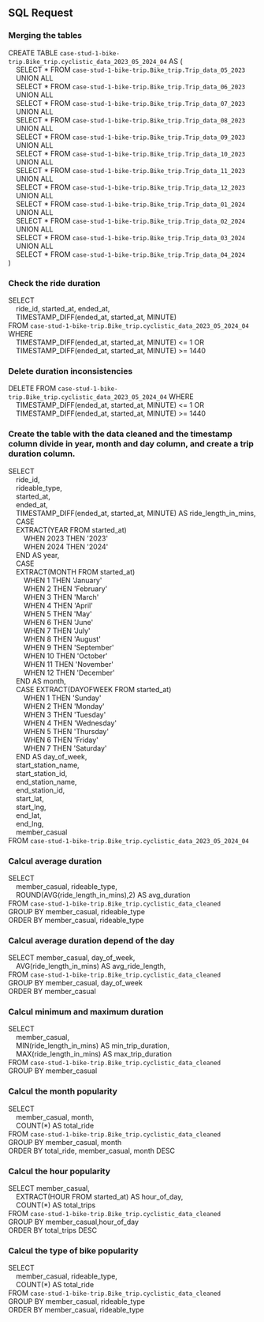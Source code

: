 ## SQL Request
### Merging the tables
CREATE TABLE `case-stud-1-bike-trip.Bike_trip.cyclistic_data_2023_05_2024_04` AS (   
&nbsp;&nbsp;&nbsp;&nbsp;SELECT * FROM `case-stud-1-bike-trip.Bike_trip.Trip_data_05_2023`  
&nbsp;&nbsp;&nbsp;&nbsp;UNION ALL  
&nbsp;&nbsp;&nbsp;&nbsp;SELECT * FROM `case-stud-1-bike-trip.Bike_trip.Trip_data_06_2023`  
&nbsp;&nbsp;&nbsp;&nbsp;UNION ALL  
&nbsp;&nbsp;&nbsp;&nbsp;SELECT * FROM `case-stud-1-bike-trip.Bike_trip.Trip_data_07_2023`  
&nbsp;&nbsp;&nbsp;&nbsp;UNION ALL  
&nbsp;&nbsp;&nbsp;&nbsp;SELECT * FROM `case-stud-1-bike-trip.Bike_trip.Trip_data_08_2023`  
&nbsp;&nbsp;&nbsp;&nbsp;UNION ALL  
&nbsp;&nbsp;&nbsp;&nbsp;SELECT * FROM `case-stud-1-bike-trip.Bike_trip.Trip_data_09_2023`  
&nbsp;&nbsp;&nbsp;&nbsp;UNION ALL  
&nbsp;&nbsp;&nbsp;&nbsp;SELECT * FROM `case-stud-1-bike-trip.Bike_trip.Trip_data_10_2023`  
&nbsp;&nbsp;&nbsp;&nbsp;UNION ALL  
&nbsp;&nbsp;&nbsp;&nbsp;SELECT * FROM `case-stud-1-bike-trip.Bike_trip.Trip_data_11_2023`  
&nbsp;&nbsp;&nbsp;&nbsp;UNION ALL  
&nbsp;&nbsp;&nbsp;&nbsp;SELECT * FROM `case-stud-1-bike-trip.Bike_trip.Trip_data_12_2023`  
&nbsp;&nbsp;&nbsp;&nbsp;UNION ALL  
&nbsp;&nbsp;&nbsp;&nbsp;SELECT * FROM `case-stud-1-bike-trip.Bike_trip.Trip_data_01_2024`  
&nbsp;&nbsp;&nbsp;&nbsp;UNION ALL  
&nbsp;&nbsp;&nbsp;&nbsp;SELECT * FROM `case-stud-1-bike-trip.Bike_trip.Trip_data_02_2024`  
&nbsp;&nbsp;&nbsp;&nbsp;UNION ALL  
&nbsp;&nbsp;&nbsp;&nbsp;SELECT * FROM `case-stud-1-bike-trip.Bike_trip.Trip_data_03_2024`  
&nbsp;&nbsp;&nbsp;&nbsp;UNION ALL  
&nbsp;&nbsp;&nbsp;&nbsp;SELECT * FROM `case-stud-1-bike-trip.Bike_trip.Trip_data_04_2024`  
)  
### Check the ride duration
SELECT  
&nbsp;&nbsp;&nbsp;&nbsp;ride_id, started_at, ended_at,  
&nbsp;&nbsp;&nbsp;&nbsp;TIMESTAMP_DIFF(ended_at, started_at, MINUTE)  
FROM `case-stud-1-bike-trip.Bike_trip.cyclistic_data_2023_05_2024_04`  
WHERE  
&nbsp;&nbsp;&nbsp;&nbsp;TIMESTAMP_DIFF(ended_at, started_at, MINUTE) <= 1 OR  
&nbsp;&nbsp;&nbsp;&nbsp;TIMESTAMP_DIFF(ended_at, started_at, MINUTE) >= 1440  
### Delete duration inconsistencies
DELETE
FROM `case-stud-1-bike-trip.Bike_trip.cyclistic_data_2023_05_2024_04` 
WHERE 
&nbsp;&nbsp;&nbsp;&nbsp;TIMESTAMP_DIFF(ended_at, started_at, MINUTE) <= 1 OR
&nbsp;&nbsp;&nbsp;&nbsp;TIMESTAMP_DIFF(ended_at, started_at, MINUTE) >= 1440
### Create the table with the data cleaned and the timestamp column divide in year, month and day column, and create a trip duration column.
SELECT  
&nbsp;&nbsp;&nbsp;&nbsp;ride_id,  
&nbsp;&nbsp;&nbsp;&nbsp;rideable_type,  
&nbsp;&nbsp;&nbsp;&nbsp;started_at,  
&nbsp;&nbsp;&nbsp;&nbsp;ended_at,  
&nbsp;&nbsp;&nbsp;&nbsp;TIMESTAMP_DIFF(ended_at, started_at, MINUTE) AS ride_length_in_mins,  
&nbsp;&nbsp;&nbsp;&nbsp;CASE  
&nbsp;&nbsp;&nbsp;&nbsp;EXTRACT(YEAR FROM started_at)  
&nbsp;&nbsp;&nbsp;&nbsp;&nbsp;&nbsp;&nbsp;&nbsp;WHEN 2023 THEN '2023'  
&nbsp;&nbsp;&nbsp;&nbsp;&nbsp;&nbsp;&nbsp;&nbsp;WHEN 2024 THEN '2024'  
&nbsp;&nbsp;&nbsp;&nbsp;END AS year,  
&nbsp;&nbsp;&nbsp;&nbsp;CASE  
&nbsp;&nbsp;&nbsp;&nbsp;EXTRACT(MONTH FROM started_at)  
&nbsp;&nbsp;&nbsp;&nbsp;&nbsp;&nbsp;&nbsp;&nbsp;WHEN 1 THEN 'January'  
&nbsp;&nbsp;&nbsp;&nbsp;&nbsp;&nbsp;&nbsp;&nbsp;WHEN 2 THEN 'February'  
&nbsp;&nbsp;&nbsp;&nbsp;&nbsp;&nbsp;&nbsp;&nbsp;WHEN 3 THEN 'March'  
&nbsp;&nbsp;&nbsp;&nbsp;&nbsp;&nbsp;&nbsp;&nbsp;WHEN 4 THEN 'April'  
&nbsp;&nbsp;&nbsp;&nbsp;&nbsp;&nbsp;&nbsp;&nbsp;WHEN 5 THEN 'May'    
&nbsp;&nbsp;&nbsp;&nbsp;&nbsp;&nbsp;&nbsp;&nbsp;WHEN 6 THEN 'June'  
&nbsp;&nbsp;&nbsp;&nbsp;&nbsp;&nbsp;&nbsp;&nbsp;WHEN 7 THEN 'July'  
&nbsp;&nbsp;&nbsp;&nbsp;&nbsp;&nbsp;&nbsp;&nbsp;WHEN 8 THEN 'August'  
&nbsp;&nbsp;&nbsp;&nbsp;&nbsp;&nbsp;&nbsp;&nbsp;WHEN 9 THEN 'September'  
&nbsp;&nbsp;&nbsp;&nbsp;&nbsp;&nbsp;&nbsp;&nbsp;WHEN 10 THEN 'October'     
&nbsp;&nbsp;&nbsp;&nbsp;&nbsp;&nbsp;&nbsp;&nbsp;WHEN 11 THEN 'November'  
&nbsp;&nbsp;&nbsp;&nbsp;&nbsp;&nbsp;&nbsp;&nbsp;WHEN 12 THEN 'December'  
&nbsp;&nbsp;&nbsp;&nbsp;END AS month,  
&nbsp;&nbsp;&nbsp;&nbsp;CASE EXTRACT(DAYOFWEEK FROM started_at)  
&nbsp;&nbsp;&nbsp;&nbsp;&nbsp;&nbsp;&nbsp;&nbsp;WHEN 1 THEN 'Sunday'  
&nbsp;&nbsp;&nbsp;&nbsp;&nbsp;&nbsp;&nbsp;&nbsp;WHEN 2 THEN 'Monday'  
&nbsp;&nbsp;&nbsp;&nbsp;&nbsp;&nbsp;&nbsp;&nbsp;WHEN 3 THEN 'Tuesday'  
&nbsp;&nbsp;&nbsp;&nbsp;&nbsp;&nbsp;&nbsp;&nbsp;WHEN 4 THEN 'Wednesday'  
&nbsp;&nbsp;&nbsp;&nbsp;&nbsp;&nbsp;&nbsp;&nbsp;WHEN 5 THEN 'Thursday'  
&nbsp;&nbsp;&nbsp;&nbsp;&nbsp;&nbsp;&nbsp;&nbsp;WHEN 6 THEN 'Friday'  
&nbsp;&nbsp;&nbsp;&nbsp;&nbsp;&nbsp;&nbsp;&nbsp;WHEN 7 THEN 'Saturday'     
&nbsp;&nbsp;&nbsp;&nbsp;END AS day_of_week,  
&nbsp;&nbsp;&nbsp;&nbsp;start_station_name,  
&nbsp;&nbsp;&nbsp;&nbsp;start_station_id,  
&nbsp;&nbsp;&nbsp;&nbsp;end_station_name,  
&nbsp;&nbsp;&nbsp;&nbsp;end_station_id,  
&nbsp;&nbsp;&nbsp;&nbsp;start_lat,  
&nbsp;&nbsp;&nbsp;&nbsp;start_lng,  
&nbsp;&nbsp;&nbsp;&nbsp;end_lat,  
&nbsp;&nbsp;&nbsp;&nbsp;end_lng,  
&nbsp;&nbsp;&nbsp;&nbsp;member_casual  
FROM `case-stud-1-bike-trip.Bike_trip.cyclistic_data_2023_05_2024_04`  
### Calcul average duration
SELECT  
&nbsp;&nbsp;&nbsp;&nbsp;member_casual, rideable_type,  
&nbsp;&nbsp;&nbsp;&nbsp;ROUND(AVG(ride_length_in_mins),2) AS avg_duration  
FROM `case-stud-1-bike-trip.Bike_trip.cyclistic_data_cleaned`  
GROUP BY member_casual, rideable_type  
ORDER BY member_casual, rideable_type  
### Calcul average duration depend of the day
SELECT member_casual, day_of_week,  
&nbsp;&nbsp;&nbsp;&nbsp;AVG(ride_length_in_mins) AS avg_ride_length,  
FROM `case-stud-1-bike-trip.Bike_trip.cyclistic_data_cleaned`  
GROUP BY member_casual, day_of_week  
ORDER BY member_casual  

### Calcul minimum and maximum duration
SELECT  
&nbsp;&nbsp;&nbsp;&nbsp;member_casual,  
&nbsp;&nbsp;&nbsp;&nbsp;MIN(ride_length_in_mins) AS min_trip_duration,  
&nbsp;&nbsp;&nbsp;&nbsp;MAX(ride_length_in_mins) AS max_trip_duration  
FROM `case-stud-1-bike-trip.Bike_trip.cyclistic_data_cleaned`  
GROUP BY member_casual  

### Calcul the month popularity
SELECT  
&nbsp;&nbsp;&nbsp;&nbsp;member_casual, month,  
&nbsp;&nbsp;&nbsp;&nbsp;COUNT(*) AS total_ride  
FROM `case-stud-1-bike-trip.Bike_trip.cyclistic_data_cleaned`  
GROUP BY member_casual, month  
ORDER BY total_ride, member_casual, month DESC  

### Calcul the hour popularity
SELECT member_casual,  
&nbsp;&nbsp;&nbsp;&nbsp;EXTRACT(HOUR FROM started_at) AS hour_of_day,  
&nbsp;&nbsp;&nbsp;&nbsp;COUNT(*) AS total_trips  
FROM `case-stud-1-bike-trip.Bike_trip.cyclistic_data_cleaned`  
GROUP BY member_casual,hour_of_day  
ORDER BY total_trips DESC  

### Calcul the type of bike popularity
SELECT  
&nbsp;&nbsp;&nbsp;&nbsp;member_casual, rideable_type,  
&nbsp;&nbsp;&nbsp;&nbsp;COUNT(*) AS total_ride  
FROM `case-stud-1-bike-trip.Bike_trip.cyclistic_data_cleaned`  
GROUP BY member_casual, rideable_type  
ORDER BY member_casual, rideable_type  
